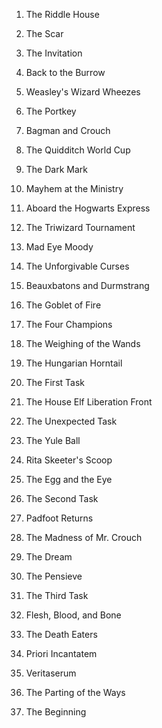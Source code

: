 
1. The Riddle House
2. The Scar
3. The Invitation
4. Back to the Burrow
5. Weasley's Wizard Wheezes

6. The Portkey
7. Bagman and Crouch
8. The Quidditch World Cup
9. The Dark Mark

10. Mayhem at the Ministry
11. Aboard the Hogwarts Express
12. The Triwizard Tournament
13. Mad Eye Moody
14. The Unforgivable Curses

15. Beauxbatons and Durmstrang
16. The Goblet of Fire
17. The Four Champions
18. The Weighing of the Wands
19. The Hungarian Horntail

20. The First Task
21. The House Elf Liberation Front
22. The Unexpected Task
23. The Yule Ball
24. Rita Skeeter's Scoop

25. The Egg and the Eye
26. The Second Task
27. Padfoot Returns
28. The Madness of Mr. Crouch
29. The Dream

30. The Pensieve
31. The Third Task
32. Flesh, Blood, and Bone
33. The Death Eaters
34. Priori Incantatem

35. Veritaserum
36. The Parting of the Ways
37. The Beginning
